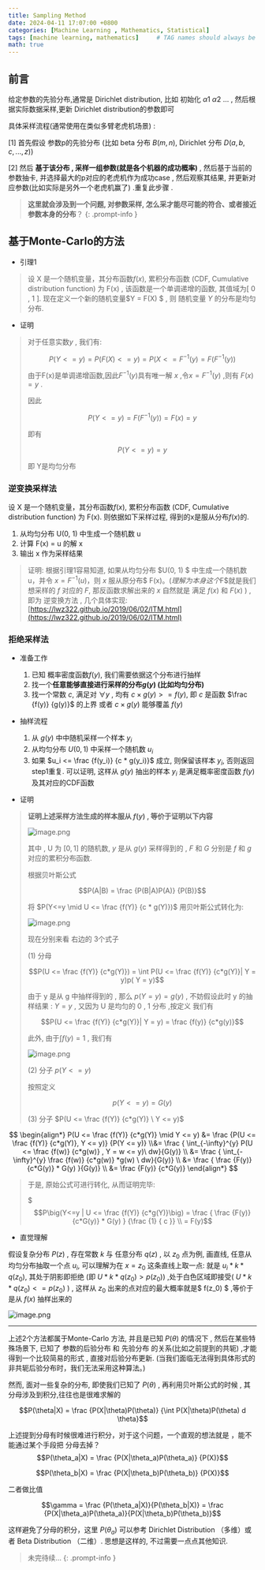 ```yaml
---
title: Sampling Method
date: 2024-04-11 17:07:00 +0800
categories: [Machine Learning , Mathematics, Statistical]
tags: [machine learning, mathematics]     # TAG names should always be lowercase
math: true
---
```


## 前言


给定参数的先验分布,通常是 Dirichlet distribution, 比如 初始化 $\alpha1 \ \alpha2 \ …$  , 然后根据实际数据采样,更新 Dirichlet distribution的参数即可

具体采样流程(通常使用在类似多臂老虎机场景) :

[1] 首先假设 参数p的先验分布 (比如 beta 分布 $B(m,n)$, Dirichlet 分布 $D(a,b,c,...,z)$)

[2] 然后 **基于该分布 ,  采样一组参数(就是各个机器的成功概率)** , 然后基于当前的参数抽卡, 并选择最大的p对应的老虎机作为成功case , 然后观察其结果, 并更新对应参数(比如实际是另外一个老虎机赢了) .重复此步骤 .


> **这里就会涉及到一个问题, 对参数采样, 怎么采才能尽可能的符合、或者接近参数本身的分布**？
{: .prompt-info }


## 基于Monte-Carlo的方法

- 引理1

> 设 X 是一个随机变量，其分布函数$f(x)$, 累积分布函数 (CDF, Cumulative distribution function) 为 F(x) , 该函数是一个单调递增的函数, 其值域为[ 0 ,  1 ]. 现在定义一个新的随机变量$Y = F(X) $ , 则 随机变量 $Y$ 的分布是均匀分布.

- 证明

> 对于任意实数$y$ , 我们有:
> 
> $$P(Y<=y)  = P(F(X) <= y) = P(X <= F^{-1}(y) = F( F^{-1}(y))$$
> 
> 由于F(x)是单调递增函数,因此$F^{-1}(y)$具有唯一解 $x$ ,令$x = F^{-1}(y)$ ,则有 $F(x) = y$ .
> 
> 因此
> 
> $$P( Y <= y) = F(F^{-1}(y)) = F(x) = y$$
> 
> 即有
> 
> $$P( Y <= y)  = y$$
> 
> 即 Y是均匀分布


### 逆变换采样法

设 X 是一个随机变量，其分布函数$f(x)$, 累积分布函数 (CDF, Cumulative distribution function) 为 F(x). 则依据如下采样过程, 得到的x是服从分布$f(x)$的.

1. 从均匀分布 U(0, 1) 中生成一个随机数 u
2. 计算 F(x) = u 的解 x
3. 输出 x 作为采样结果

> 证明: 根据引理1容易知道, 如果从均匀分布 $U(0, 1) $ 中生成一个随机数 u，并令 $x = F^{-1} (u)$，则 $x$ 服从原分布$ F(x)$。(理解为本身这个$F$就是我们想采样的 $f$ 对应的 $F$, 那反函数求解出来的 $x$ 自然就是 满足 $f(x)$ 和 $F(x)$ ) , 即为 逆变换方法 , 几个具体实现: [https://lwz322.github.io/2019/06/02/ITM.html](https://lwz322.github.io/2019/06/02/ITM.html)

### 拒绝采样法

- 准备工作
    1. 已知 概率密度函数$f(y)$, 我们需要依据这个分布进行抽样
    2. 找一个**任意能够直接进行采样的分布$g(y)$ (比如均匀分布)**
    3. 找一个常数 $c$, 满足对 $\forall y$ , 均有 $c \times g(y) >= f(y)$, 即 $c$ 是函数 $\frac {f(y)} {g(y)}$ 的上界 或者 $c \times g(y)$ 能够覆盖 $f(y)$

- 抽样流程
    1. 从 $g(y)$ 中中随机采样一个样本 $y_i$
    2. 从均匀分布 $U(0,1)$ 中采样一个随机数 $u_i$
    3. 如果 $u_i <= \frac {f(y_i)} {c * g(y_i)}$  成立, 则保留该样本 $y_i$, 否则返回 step1重复. 可以证明, 这样从 $g(y)$ 抽出的样本 $y_i$ 是满足概率密度函数 $f(y)$ 及其对应的CDF函数

- 证明

> **证明上述采样方法生成的样本服从 $f(y)$ , 等价于证明以下内容**
> 
> ![image.png](https://s2.loli.net/2024/04/11/zBmECrMeK82fnAI.png)
> 
> 其中 , U 为 $[0 ,1]$ 的随机数, $y$ 是从 $g(y)$ 采样得到的 , $F$ 和 $G$ 分别是 $f$ 和 $g$ 对应的累积分布函数.
> 
> 根据贝叶斯公式
> 
> $$P(A|B) = \frac {P(B|A)P(A)} {P(B)}$$
> 
> 将 $P(Y<=y \mid U <= \frac {f(Y)} {c * g(Y)})$ 用贝叶斯公式转化为:
> 
> ![image.png](https://s2.loli.net/2024/04/11/e6lD9zZm7pocfIu.png)
> 
> 现在分别来看 右边的 3个式子
> 
> (1) 分母
> 
> $$P(U <= \frac {f(Y)} {c*g(Y)}) =  \int P(U <= \frac {f(Y)} {c*g(Y)}| Y = y)p( Y = y)$$
> 
> 
> 由于 y 是从 g 中抽样得到的 , 那么 $p( Y = y) = g(y)$ , 不妨假设此时 y 的抽样结果 : $Y = y$ , 又因为 U 是均匀的 0 , 1 分布 ,按定义 我们有
> 
> $$P(U <= \frac {f(Y)} {c*g(Y)}| Y = y) = \frac {f(y)} {c*g(y)}$$
> 
> 此外, 由于$\int f(y)=1$ , 我们有 
> 
> ![image.png](https://s2.loli.net/2024/04/11/mdCt9oxAZKaMNsW.png)
> 
> (2) 分子 $p( Y <= y)$
> 
> 按照定义 
> 
> $$p( Y <= y) = G(y)$$
> 
> (3) 分子 $P(U <= \frac {f(Y)} {c*g(Y)} \ Y <= y)$
> 
$$
\begin{align*}
P(U <= \frac {f(Y)} {c*g(Y)} \mid Y <= y) &= 
\frac {P(U <= \frac {f(Y)} {c*g(Y)}, Y <= y)} {P(Y <= y)} \\&=  
\frac { \int_{-\infty}^{y} P(U <= \frac {f(w)} {c*g(w)}  , Y = w <= y)\ dw}{G(y)} \\ &= 
\frac { \int_{-\infty}^{y} \frac {f(w)} {c*g(w)} *g(w) \ dw}{G(y)} \\ &=  
\frac { \frac {F(y)} {c*G(y)} * G(y) }{G(y)} \\ &= 
\frac {F(y)} {c*G(y)}
\end{align*}
$$
> 
> 
> 于是, 原始公式可进行转化, 从而证明完毕:
> 
> $$$P\big(Y<=y | U <= \frac {f(Y)} {c*g(Y)}\big) = \frac { \frac {F(y)} {c*G(y)} * G(y) } {\frac {1} { c }} \\ = F(y)$$


- 直觉理解

假设复杂分布 $P(z)$ , 存在常数 $k$ 与 任意分布 $q(z)$ , 以 $z_0$ 点为例, 画直线, 任意从均匀分布抽取一个点 $u_i$, 可以理解为在 $x = z_0$ 这条直线上取一点: 就是 $u_i  * k * q(z_0)$, 其处于阴影即拒绝 (即 $U * k * q(z_0) > p(z_0)$) ,处于白色区域即接受( $U * k * q(z_0) <= p(z_0)$ ) , 这样从 $z_0$ 出来的点对应的最大概率就是$ f(z_0) $ ,等价于是从 $f(x)$ 抽样出来的


![image.png](https://s2.loli.net/2024/04/11/XO3GehobsnckrNQ.png)

----
上述2个方法都属于Monte-Carlo 方法, 并且是已知 $P(\theta)$ 的情况下 , 然后在某些特殊场景下, 已知了 参数的后验分布 和 先验分布 的关系(比如之前提到的共轭) ,才能得到一个比较简易的形式 , 直接对后验分布更新. (当我们面临无法得到具体形式的非共轭后验分布时，我们无法采用这种算法。)

然而, 面对一些复杂的分布, 即使我们已知了 $P(\theta)$  , 再利用贝叶斯公式的时候 , 其分母涉及到积分,往往也是很难求解的

$$P(\theta|X) = \frac {P(X|\theta)P(\theta)} {\int P(X|\theta)P(\theta) d \theta}$$

上述提到分母有时候很难进行积分，对于这个问题，一个直观的想法就是 ，能不能通过某个手段把 分母去掉？
$$P(\theta_a|X) = \frac {P(X|\theta_a)P(\theta_a)} {P(X)}$$

$$P(\theta_b|X) = \frac {P(X|\theta_b)P(\theta_b)} {P(X)}$$

二者做比值

$$\gamma = \frac {P(\theta_a|X)}{P(\theta_b|X)} = \frac {P(X|\theta_a)P(\theta_a)}{P(X|\theta_b)P(\theta_b)}$$

这样避免了分母的积分，这里 $P(\theta_a)$ 可以参考 Dirichlet Distribution （多维）或者 Beta Distribution （二维）. 思想是这样的, 不过需要一点点其他知识. 

> 未完待续...
{: .prompt-info }
